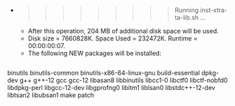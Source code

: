 * >>>>>>>>> Running inst-xtra-ta-lib.sh ...
  * After this operation, 204 MB of additional disk space will be used.
  * Disk size = 7660828K. Space Used = 232472K. Runtime = 00:00:00:07.
  * The following NEW packages will be installed:
  ```bash
binutils binutils-common binutils-x86-64-linux-gnu build-essential dpkg-dev
g++ g++-12 gcc gcc-12 libasan8
libbinutils libcc1-0 libctf0 libctf-nobfd0 libdpkg-perl
libgcc-12-dev libgprofng0 libitm1 liblsan0 libstdc++-12-dev
libtsan2 libubsan1 make patch
  ```
